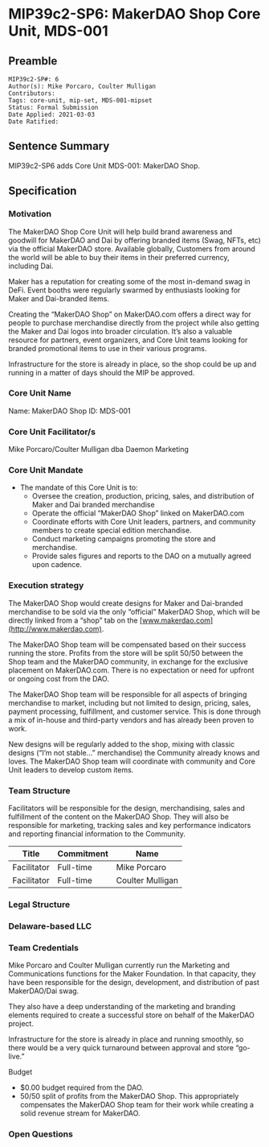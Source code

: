 # MIP39c2-SP6: MakerDAO Shop Core Unit, MDS-001

## Preamble

```
MIP39c2-SP#: 6
Author(s): Mike Porcaro, Coulter Mulligan
Contributors: 
Tags: core-unit, mip-set, MDS-001-mipset
Status: Formal Submission
Date Applied: 2021-03-03
Date Ratified:
```

## Sentence Summary

MIP39c2-SP6 adds Core Unit MDS-001: MakerDAO Shop.

## Specification

### Motivation

The MakerDAO Shop Core Unit will help build brand awareness and goodwill for MakerDAO and Dai by offering branded items (Swag, NFTs, etc) via the official MakerDAO store. Available globally, Customers from around the world will be able to buy their items in their preferred currency, including Dai.

Maker has a reputation for creating some of the most in-demand swag in DeFi. Event booths were regularly swarmed by enthusiasts looking for Maker and Dai-branded items.

Creating the “MakerDAO Shop” on MakerDAO.com offers a direct way for people to purchase merchandise directly from the project while also getting the Maker and Dai logos into broader circulation. It’s also a valuable resource for partners, event organizers, and Core Unit teams looking for branded promotional items to use in their various programs.

Infrastructure for the store is already in place, so the shop could be up and running in a matter of days should the MIP be approved.

### Core Unit Name

Name: MakerDAO Shop
ID: MDS-001

### Core Unit Facilitator/s

Mike Porcaro/Coulter Mulligan dba Daemon Marketing

### Core Unit Mandate

* The mandate of this Core Unit is to:
  * Oversee the creation, production, pricing, sales, and distribution of Maker and Dai branded merchandise
  * Operate the official “MakerDAO Shop” linked on MakerDAO.com
  * Coordinate efforts with Core Unit leaders, partners, and community members to create special edition merchandise.
  * Conduct marketing campaigns promoting the store and merchandise.
  * Provide sales figures and reports to the DAO on a mutually agreed upon cadence.

### Execution strategy

The MakerDAO Shop would create designs for Maker and Dai-branded merchandise to be sold via the only “official” MakerDAO Shop, which will be directly linked from a “shop” tab on the [www.makerdao.com](http://www.makerdao.com).

The MakerDAO Shop team will be compensated based on their success running the store. Profits from the store will be split 50/50 between the Shop team and the MakerDAO community, in exchange for the exclusive placement on MakerDAO.com. There is no expectation or need for upfront or ongoing cost from the DAO.

The MakerDAO Shop team will be responsible for all aspects of bringing merchandise to market, including but not limited to design, pricing, sales, payment processing, fulfillment, and customer service. This is done through a mix of in-house and third-party vendors and has already been proven to work.

New designs will be regularly added to the shop, mixing with classic designs (“I’m not stable…” merchandise) the Community already knows and loves. The MakerDAO Shop team will coordinate with community and Core Unit leaders to develop custom items.

### Team Structure

Facilitators will be responsible for the design, merchandising, sales and fulfillment of the content on the MakerDAO Shop. They will also be responsible for marketing, tracking sales and key performance indicators and reporting financial information to the Community.

|Title|Commitment|Name|
| --- | --- | --- |
|Facilitator|Full-time|Mike Porcaro|
|Facilitator|Full-time|Coulter Mulligan|

### Legal Structure

### Delaware-based LLC

### Team Credentials

Mike Porcaro and Coulter Mulligan currently run the Marketing and Communications functions for the Maker Foundation. In that capacity, they have been responsible for the design, development, and distribution of past MakerDAO/Dai swag.

They also have a deep understanding of the marketing and branding elements required to create a successful store on behalf of the MakerDAO project.

Infrastructure for the store is already in place and running smoothly, so there would be a very quick turnaround between approval and store “go-live.”

Budget

* $0.00 budget required from the DAO.
* 50/50 split of profits from the MakerDAO Shop. This appropriately compensates the MakerDAO Shop team for their work while creating a solid revenue stream for MakerDAO.

### Open Questions
